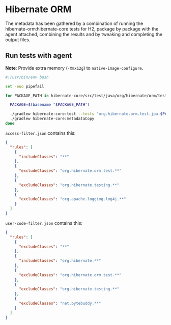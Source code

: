 # Hibernate ORM

The metadata has been gathered by a combination of running the hibernate-orm:hibernate-core tests for H2, package by package with the agent attached, combining the results and by tweaking and completing the output files.

## Run tests with agent

**Note**: Provide extra memory (`-Xmx12g`) to `native-image-configure`.

```bash
#!/usr/bin/env bash

set -euo pipefail

for PACKAGE_PATH in hibernate-core/src/test/java/org/hibernate/orm/test/*; do

  PACKAGE=$(basename "$PACKAGE_PATH")

  ./gradlew hibernate-core:test --tests "org.hibernate.orm.test.jpa.$PACKAGE.*" -Pdb=h2 -Pagent
  ./gradlew hibernate-core:metadataCopy
done  
```

`access-filter.json` contains this:

```json
{
  "rules": [
    {
      "includeClasses": "**"
    },
    {
      "excludeClasses": "org.hibernate.orm.test.**"
    },
    {
      "excludeClasses": "org.hibernate.testing.**"
    },
    {
      "excludeClasses": "org.apache.logging.log4j.**"
    }
  ]
}

```

`user-code-filter.json` contains this:

```json
{
  "rules": [
    {
      "excludeClasses": "**"
    },
    {
      "includeClasses": "org.hibernate.**"
    },
    {
      "excludeClasses": "org.hibernate.orm.test.**"
    },
    {
      "excludeClasses": "org.hibernate.testing.**"
    },
    {
      "excludeClasses": "net.bytebuddy.**"
    }
  ]
}
```

